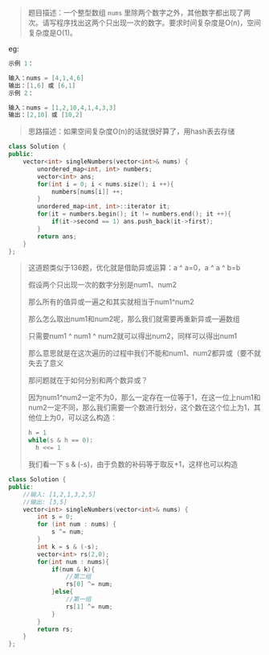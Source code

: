 > 题目描述：一个整型数组 `nums` 里除两个数字之外，其他数字都出现了两次。请写程序找出这两个只出现一次的数字。要求时间复杂度是O(n)，空间复杂度是O(1)。

eg:

```java
示例 1：

输入：nums = [4,1,4,6]
输出：[1,6] 或 [6,1]
示例 2：

输入：nums = [1,2,10,4,1,4,3,3]
输出：[2,10] 或 [10,2]
```

> 思路描述：如果空间复杂度O(n)的话就很好算了，用hash表去存储
>

```C++
class Solution {
public:
    vector<int> singleNumbers(vector<int>& nums) {
        unordered_map<int, int> numbers;
        vector<int> ans;
        for(int i = 0; i < nums.size(); i ++){
            numbers[nums[i]] ++;
        }
        unordered_map<int, int>::iterator it;
        for(it = numbers.begin(); it != numbers.end(); it ++){
            if(it->second == 1) ans.push_back(it->first);
        }
        return ans;
    }
};
```

> 这道题类似于136题，优化就是借助异或运算：a ^ a=0，a ^ a ^ b=b
>
> 假设两个只出现一次的数字分别是num1、num2
>
> 那么所有的值异或一遍之和其实就相当于num1^num2
>
> 那么怎么取出num1和num2呢，那么我们就需要再重新异或一遍数组
>
> 只需要num1 ^ num1 ^ num2就可以得出num2，同样可以得出num1
>
> 那么意思就是在这次遍历的过程中我们不能和num1、num2都异或（要不就失去了意义
>
> 那问题就在于如何分别和两个数异或？
>
> 因为num1^num2一定不为0，那么一定存在一位等于1，在这一位上num1和num2一定不同，那么我们需要一个数进行划分，这个数在这个位上为1，其他位上为0，可以这么构造：
>
> ```C++
> h = 1
> while(s & h == 0):
> 	h <<= 1
> ```
>
> 我们看一下  s & (-s)，由于负数的补码等于取反+1，这样也可以构造

```C++
class Solution {
public:
    //输入: [1,2,1,3,2,5]
    //输出: [3,5]
    vector<int> singleNumbers(vector<int>& nums) {
        int s = 0;
        for (int num : nums) {
            s ^= num;
        }
        int k = s & (-s);
        vector<int> rs(2,0);
        for(int num : nums){
            if(num & k){
                //第二组
                rs[0] ^= num;
            }else{
                //第一组
                rs[1] ^= num;
            }
        }
        return rs;
    }
};
```



